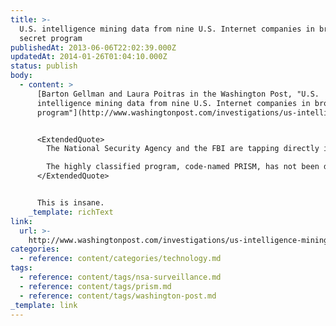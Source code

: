 ```yaml
---
title: >-
  U.S. intelligence mining data from nine U.S. Internet companies in broad
  secret program
publishedAt: 2013-06-06T22:02:39.000Z
updatedAt: 2014-01-26T01:04:10.000Z
status: publish
body:
  - content: >
      [Barton Gellman and Laura Poitras in the Washington Post, "U.S.
      intelligence mining data from nine U.S. Internet companies in broad secret
      program"](http://www.washingtonpost.com/investigations/us-intelligence-mining-data-from-nine-us-internet-companies-in-broad-secret-program/2013/06/06/3a0c0da8-cebf-11e2-8845-d970ccb04497_story.html):


      <ExtendedQuote>
        The National Security Agency and the FBI are tapping directly into the central servers of nine leading U.S. Internet companies, extracting audio, video, photographs, e-mails, documents and connection logs that enable analysts to track a person's movements and contacts over time.

        The highly classified program, code-named PRISM, has not been disclosed publicly before. Its establishment in 2007 and six years of exponential growth took place beneath the surface of a roiling debate over the boundaries of surveillance and privacy. Even late last year, when critics of the foreign intelligence statute argued for changes, the only members of Congress who know about PRISM were bound by oaths of office to hold their tongues.
      </ExtendedQuote>


      This is insane.
    _template: richText
link:
  url: >-
    http://www.washingtonpost.com/investigations/us-intelligence-mining-data-from-nine-us-internet-companies-in-broad-secret-program/2013/06/06/3a0c0da8-cebf-11e2-8845-d970ccb04497_story.html
categories:
  - reference: content/categories/technology.md
tags:
  - reference: content/tags/nsa-surveillance.md
  - reference: content/tags/prism.md
  - reference: content/tags/washington-post.md
_template: link
---
```



